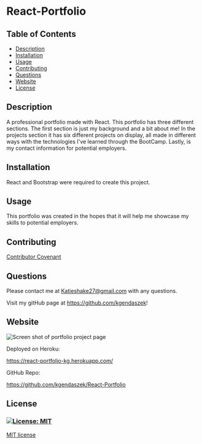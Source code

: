 # React-Portfolio

 ## **Table of Contents**
* [Description](#Description)
* [Installation](#Installation)
* [Usage](#Usage)
* [Contributing](#Contributing)
* [Questions](#Questions)
* [Website](#Website)
* [License](#License)

## **Description**
A professional portfolio made with React. This portfolio has three different sections. The first section is just my background and a bit about me!  In the projects section it has six different projects on display, all made in different ways with the technologies I've learned through the BootCamp. Lastly, is my contact information for potential employers.

## **Installation**
React and Bootstrap were required to create this project.

## **Usage**
This portfolio was created in the hopes that it will help me showcase my skills to potential employers. 

## **Contributing**

[Contributor Covenant](https://img.shields.io/badge/Contributor%20Covenant-2.1-4baaaa.svg)


## **Questions**
Please contact me at Katieshake27@gmail.com with any questions.

Visit my gitHub page at https://github.com/kgendaszek!

## **Website**

![Screen shot of portfolio project page](./src/images/react-port.png)


Deployed on Heroku:

https://react-portfolio-kg.herokuapp.com/

GitHub Repo:

https://github.com/kgendaszek/React-Portfolio


## **License**
### [![License: MIT](https://img.shields.io/badge/License-MIT-yellow.svg)](https://opensource.org/licenses/MIT)

[MIT license](https://opensource.org/licenses/MIT)